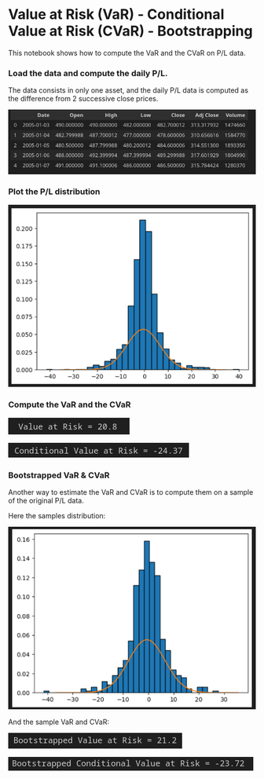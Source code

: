 
# Value at Risk (VaR) - Conditional Value at Risk (CVaR) - Bootstrapping

This notebook shows how to compute the VaR and the CVaR on P/L data.

### Load the data and compute the daily P/L.

The data consists in only one asset, and the daily P/L data is computed as the difference
from 2 successive close prices.

![](png/p-and-l.png)

### Plot the P/L distribution

![](png/distribution.png)

### Compute the VaR and the CVaR

![](png/var.png)

![](png/cvar.png)

### Bootstrapped VaR & CVaR

Another way to estimate the VaR and CVaR is to compute them on a sample of the original P/L data.

Here the samples distribution:

![](png/sample-distribution.png)

And the sample VaR and CVaR:

![](png/sample-var.png)

![](png/sample-cvar.png)
